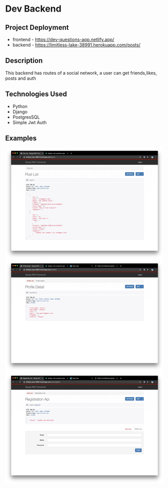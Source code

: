 # Dev Backend

## Project Deployment
* frontend - https://dev-questions-app.netlify.app/  
* backend - https://limitless-lake-38991.herokuapp.com/posts/

## Description
This backend has routes of a social network, a user can get friends,likes, posts and auth

## Technologies Used
* Python
* Django
* PostgresSQL
* Simple Jwt Auth


## Examples
![screenshot](images/backend-social.png)
![screenshot](images/profie-dev-png.png)
![screenshot](images/registration-png.png)